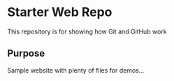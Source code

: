 # Starter Web Repo

This repository is for showing how Git and GitHub work

## Purpose

Sample website with plenty of files for demos...
